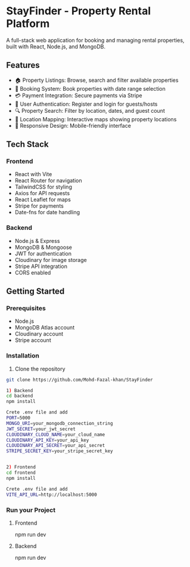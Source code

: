 # StayFinder - Property Rental Platform

A full-stack web application for booking and managing rental properties, built with React, Node.js, and MongoDB.

## Features

- 🏠 Property Listings: Browse, search and filter available properties
- 📅 Booking System: Book properties with date range selection 
- 💳 Payment Integration: Secure payments via Stripe
- 👤 User Authentication: Register and login for guests/hosts
- 🔍 Property Search: Filter by location, dates, and guest count
- 📍 Location Mapping: Interactive maps showing property locations
- 📱 Responsive Design: Mobile-friendly interface

## Tech Stack

### Frontend
- React with Vite
- React Router for navigation
- TailwindCSS for styling
- Axios for API requests
- React Leaflet for maps
- Stripe for payments
- Date-fns for date handling

### Backend
- Node.js & Express
- MongoDB & Mongoose
- JWT for authentication
- Cloudinary for image storage
- Stripe API integration
- CORS enabled

## Getting Started

### Prerequisites
- Node.js
- MongoDB Atlas account
- Cloudinary account
- Stripe account

### Installation

1. Clone the repository
```bash
git clone https://github.com/Mohd-Fazal-khan/StayFinder

1) Backend
cd backend
npm install

Crete .env file and add
PORT=5000
MONGO_URI=your_mongodb_connection_string
JWT_SECRET=your_jwt_secret
CLOUDINARY_CLOUD_NAME=your_cloud_name
CLOUDINARY_API_KEY=your_api_key
CLOUDINARY_API_SECRET=your_api_secret
STRIPE_SECRET_KEY=your_stripe_secret_key


2) Frontend
cd frontend
npm install

Crete .env file and add
VITE_API_URL=http://localhost:5000
```
### Run your Project
1) Frontend
   
   npm run dev
3) Backend
   
   npm run dev

